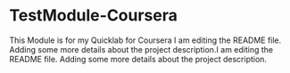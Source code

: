 # TestModule-Coursera
This Module is for my Quicklab for Coursera 
I am editing the README file. Adding some more details about the project description.I am editing the README file. Adding some more details about the project description.
